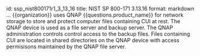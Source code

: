 id: ssp_nist800171r1_3_13_16
title: NIST SP 800-171 3.13.16
format: markdown
...
{{organization}} uses QNAP {{questions.product_name}} for network storage to store and protect computer files containing CUI at rest. The QNAP device is used as a file server and backup server. The QNAP administration controls control access to the backup files. Files containing CUI are located in shared directories on the QNAP device with access permisisons maintained by the QNAP file server.
